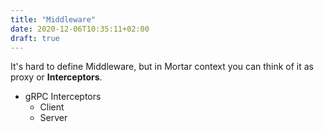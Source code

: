 ```yaml
---
title: "Middleware"
date: 2020-12-06T10:35:11+02:00
draft: true
---
```


It's hard to define Middleware, but in Mortar context you can think of it as proxy or **Interceptors**.

- gRPC Interceptors
  - Client
  - Server

